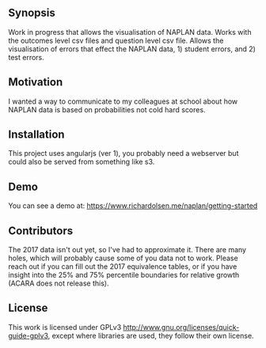 ## Synopsis

Work in progress that allows the visualisation of NAPLAN data. Works with the outcomes level csv files and question level csv file. Allows the visualisation of errors that effect the NAPLAN data, 1) student errors, and 2) test errors.

## Motivation

I wanted a way to communicate to my colleagues at school about how NAPLAN data is based on probabilities not cold hard scores.

## Installation

This project uses angularjs (ver 1), you probably need a webserver but could also be served from something like s3.

## Demo
You can see a demo at: https://www.richardolsen.me/naplan/getting-started

## Contributors

The 2017 data isn't out yet, so I've had to approximate it. There are many holes, which will probably cause some of you data not to work. Please reach out if you can fill out the 2017 equivalence tables, or if you have insight into the 25% and 75% percentile boundaries for relative growth (ACARA does not release this).

## License

This work is licensed under  GPLv3 http://www.gnu.org/licenses/quick-guide-gplv3, except where libraries are used, they follow their own license.
